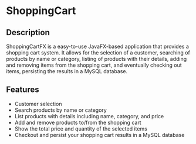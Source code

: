 # ShoppingCart

## Description

ShoppingCartFX is a easy-to-use JavaFX-based application that provides a shopping cart system. It allows for the selection of a customer, searching of products by name or category, listing of products with their details, adding and removing items from the shopping cart, and eventually checking out items, persisting the results in a MySQL database.

## Features

- Customer selection
- Search products by name or category
- List products with details including name, category, and price
- Add and remove products to/from the shopping cart
- Show the total price and quantity of the selected items
- Checkout and persist your shopping cart results in a MySQL database
